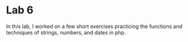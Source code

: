 # Lab 6
In this lab, I worked on a few short exercises practicing the functions and techniques of strings, numbers, and dates in php. 
